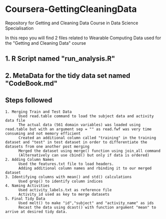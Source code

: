 # Coursera-GettingCleaningData
Repository for Getting and Cleaning Data Course in Data Science Specialisation

In this repo you will find 2 files related to Wearable Computing Data used for the "Getting and Cleaning Data" course
## 1. R Script named "run_analysis.R"
## 2. MetaData for the tidy data set named "CodeBook.md"

## Steps followed
    1. Merging Train and Test Data
          Used read.table command to load the subject data and activity data file
          The actual data (561 domain variables) was loaded using read.table but with an argument sep = "" as read.fwf was very time consuming and not memory efficient
          Created an additional column called "training" in the training dataset and "test" in test dataset in order to differentiate the datasets from one another post merging
          Merged the dataset using merge() function using join_all command
          (Alternatively can use cbind() but only if data is ordered)
    2. Adding Column Names
          Used the features.txt file to load headers.
          Adding additional column names and rbinding it to our merged dataset
    3. Identifying columns with mean() and std() calculations
          Used grep() to identify column indices
    4. Naming Activities
          Used activity_labels.txt as reference file
          Activity_id used as key to merge datasets
    5. Final Tidy Data
          Used melt() to make "id","subject" and "activity_name" as ids
          Recast the data using dcast() with function argument "mean" to arrive at desired tidy data.
          
